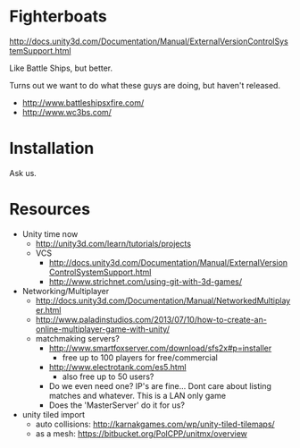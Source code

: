 Fighterboats
============
http://docs.unity3d.com/Documentation/Manual/ExternalVersionControlSystemSupport.html

Like Battle Ships, but better.

Turns out we want to do what these guys are doing, but haven't released.
* http://www.battleshipsxfire.com/
* http://www.wc3bs.com/


Installation
============
Ask us.

Resources
=========
* Unity time now
    * http://unity3d.com/learn/tutorials/projects
    * VCS
        * http://docs.unity3d.com/Documentation/Manual/ExternalVersionControlSystemSupport.html
        * http://www.strichnet.com/using-git-with-3d-games/
* Networking/Multiplayer
    * http://docs.unity3d.com/Documentation/Manual/NetworkedMultiplayer.html
    * http://www.paladinstudios.com/2013/07/10/how-to-create-an-online-multiplayer-game-with-unity/
    * matchmaking servers?
        * http://www.smartfoxserver.com/download/sfs2x#p=installer
            * free up to 100 players for free/commercial
        * http://www.electrotank.com/es5.html
            * also free up to 50 users?
        * Do we even need one? IP's are fine... Dont care about listing matches and whatever. This is a LAN only game
        * Does the 'MasterServer' do it for us?
* unity tiled import
    * auto collisions: http://karnakgames.com/wp/unity-tiled-tilemaps/
    * as a mesh: https://bitbucket.org/PolCPP/unitmx/overview
